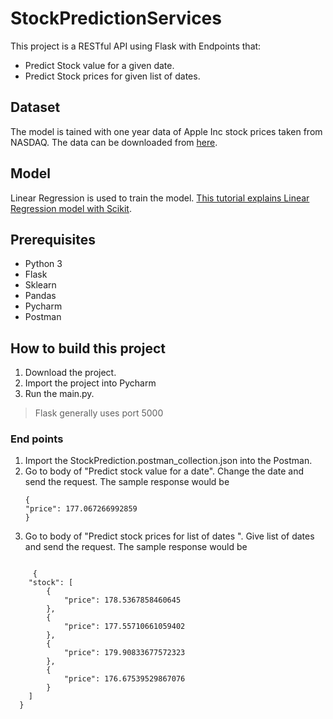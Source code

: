# StockPredictionServices

This project is a RESTful API using Flask with Endpoints that:

* Predict Stock value for a given date.
* Predict Stock prices for given list of dates.

## Dataset

The model is tained with one year data of Apple Inc stock prices taken from NASDAQ. The data can be downloaded from [here](https://www.nasdaq.com/symbol/aapl/historical).

## Model
Linear Regression is used to train the model. [This tutorial explains Linear Regression model with Scikit](https://ruthwik.github.io/machinelearning/2018-04-06-linear-regression-scikit/).

## Prerequisites
* Python 3
* Flask
* Sklearn
* Pandas
* Pycharm
* Postman

## How to build this project

1. Download the project.
2. Import the project into Pycharm
3. Run the main.py. 

> Flask generally uses port 5000

### End points

 1. Import the StockPrediction.postman_collection.json into the Postman.
 2. Go to body of "Predict stock value for a date". Change the date and send the request.
    The sample response would be
    ```
    {
    "price": 177.067266992859
    }
    ```
  3. Go to body of "Predict stock prices for list of dates ". Give list of dates and send the request.
     The sample response would be
     
```
 
     {
    "stock": [
        {
            "price": 178.5367858460645
        },
        {
            "price": 177.55710661059402
        },
        {
            "price": 179.90833677572323
        },
        {
            "price": 176.67539529867076
        }
    ]
  }
  
```
